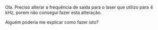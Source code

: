 Ola. Preciso alterar a frequência de saida para o laser que utilizo para 4 kHz, porem não consegui fazer esta alteração. 


Alguém poderia me explicar como fazer isto?